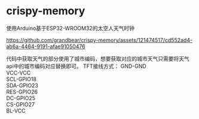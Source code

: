 # crispy-memory
  使用Arduino基于ESP32-WROOM32的太空人天气时钟
  
  https://github.com/grandbear/crispy-memory/assets/121474517/cd552ad4-ab6a-4464-9191-afae91050476


  代码中获取天气的部分使用了城市编码，想要获取对应的城市天气只需要将天气api中的城市编码对应替换即可。
  TFT接线方式：  GND-GND  
                VCC-VCC  
                SCL-GPIO18  
                SDA-GPIO23  
                RES-GPIO26  
                DC-GPIO25  
                CS-GPIO27  
                BL-VCC  
              
